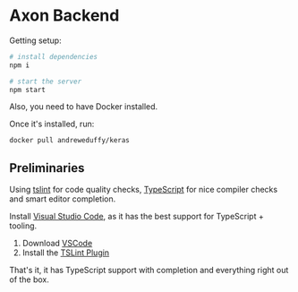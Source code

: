 # Axon Backend

Getting setup:

```bash
# install dependencies
npm i

# start the server
npm start
```

Also, you need to have Docker installed.

Once it's installed, run:

```
docker pull andreweduffy/keras
```

## Preliminaries

Using [tslint](https://github.com/palantir/tslint) for code quality checks, [TypeScript](https://www.typescriptlang.org/index.html) for nice compiler checks and smart editor completion.

Install [Visual Studio Code](https://code.visualstudio.com/), as it has the best support for TypeScript + tooling.

1. Download [VSCode](https://code.visualstudio.com/)
2. Install the [TSLint Plugin](https://marketplace.visualstudio.com/items?itemName=eg2.tslint)

That's it, it has TypeScript support with completion and everything right out of the box.
